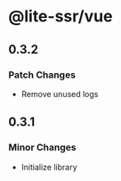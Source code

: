 # @lite-ssr/vue

## 0.3.2

### Patch Changes

- Remove unused logs

## 0.3.1

### Minor Changes

- Initialize library
